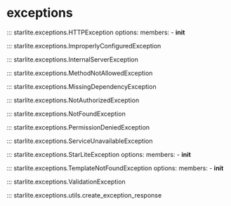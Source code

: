 # exceptions

::: starlite.exceptions.HTTPException
    options:
        members:
            - __init__

::: starlite.exceptions.ImproperlyConfiguredException

::: starlite.exceptions.InternalServerException

::: starlite.exceptions.MethodNotAllowedException

::: starlite.exceptions.MissingDependencyException

::: starlite.exceptions.NotAuthorizedException

::: starlite.exceptions.NotFoundException

::: starlite.exceptions.PermissionDeniedException

::: starlite.exceptions.ServiceUnavailableException

::: starlite.exceptions.StarLiteException
    options:
        members:
            - __init__

::: starlite.exceptions.TemplateNotFoundException
    options:
        members:
            - __init__

::: starlite.exceptions.ValidationException

::: starlite.exceptions.utils.create_exception_response
